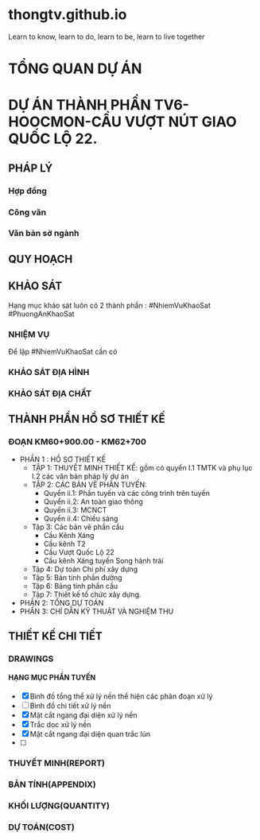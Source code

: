 # thongtv.github.io
Learn to know, learn to do, learn to be, learn to live together
# TỔNG QUAN DỰ ÁN



# DỰ ÁN THÀNH PHẦN TV6-HOOCMON-CẦU VƯỢT NÚT GIAO QUỐC LỘ 22.
## PHÁP LÝ

### Hợp đồng

### Công văn

### Văn bản sở ngành




## QUY HOẠCH



## KHẢO SÁT
Hạng mục khảo sát luôn có 2 thành phần : #NhiemVuKhaoSat #PhuongAnKhaoSat 

### NHIỆM VỤ
Để lập #NhiemVuKhaoSat cần có 

### KHẢO SÁT ĐỊA HÌNH




### KHẢO SÁT ĐỊA CHẤT






## THÀNH PHẦN HỒ SƠ THIẾT KẾ

### ĐOẠN KM60+900.00 - KM62+700

- PHẦN 1 : HỒ SƠ THIẾT KẾ
	+ TẬP 1: THUYẾT MINH THIẾT KẾ: gồm có quyển I.1 TMTK và phụ lục I.2 các văn bản pháp lý dự án
	+ TẬP 2: CÁC BẢN VẼ PHẦN TUYẾN: 
		+ Quyển ii.1: Phần tuyến và các công trình trên tuyến
		+ Quyển ii.2: An toàn giao thông
		+ Quyển ii.3: MCNCT
		+ Quyển ii.4: Chiếu sáng
	+ Tập 3: Các bản vẽ phần cầu
		+ Cầu Kênh Xáng
		+ Cầu kênh T2
		+ Cầu Vượt Quốc Lộ 22
		+ Cầu kênh Xáng tuyến Song hành trái
	+ Tập 4: Dự toán Chi phí xây dựng
	+ Tập 5: Bản tính phần đường
	+ Tập 6: Bảng tính phần cầu
	+ Tập 7: Thiết kế tổ chức xây dựng.
- PHẦN 2: TỔNG DỰ TOÁN
- PHẦN 3: CHỈ DẪN KỸ THUẬT VÀ NGHIỆM THU
### 

## THIẾT KẾ CHI TIẾT

### DRAWINGS



#### HẠNG MỤC PHẦN TUYẾN

- [x]  Bình đồ tổng thể xử lý nền thể hiện các phân đoạn xử lý
- [ ]  Bình đồ chi tiết xử lý nền
- [x]  Mặt cắt ngang đại diện xử lý nền
- [x]  Trắc dọc xử lý nền
- [x]  Mặt cắt ngang đại diện quan trắc lún
- [ ] 



### THUYẾT MINH(REPORT)



### BẢN TÍNH(APPENDIX)


### KHỐI LƯỢNG(QUANTITY)


### DỰ TOÁN(COST)




